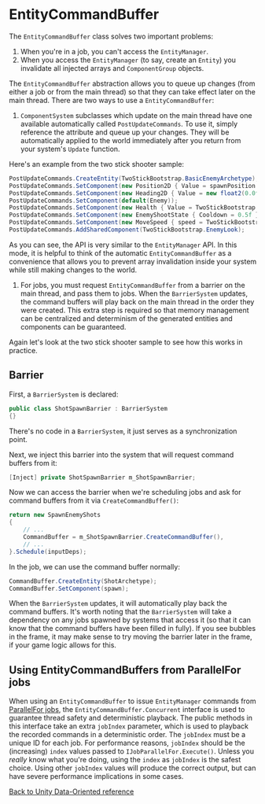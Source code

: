 # EntityCommandBuffer

The `EntityCommandBuffer` class solves two important problems:

1. When you're in a job, you can't access the `EntityManager`.
2. When you access the `EntityManager` (to say, create an `Entity`) you invalidate all injected arrays and `ComponentGroup` objects.

The `EntityCommandBuffer` abstraction allows you to queue up changes (from either a job or from the main thread) so that they can take effect later on the main thread. There are two ways to use a `EntityCommandBuffer`:

1. `ComponentSystem` subclasses which update on the main thread have one available automatically called `PostUpdateCommands`. To use it, simply reference the attribute and queue up your changes. They will be automatically applied to the world immediately after you return from your system's `Update` function.

Here's an example from the two stick shooter sample:

```cs
PostUpdateCommands.CreateEntity(TwoStickBootstrap.BasicEnemyArchetype);
PostUpdateCommands.SetComponent(new Position2D { Value = spawnPosition });
PostUpdateCommands.SetComponent(new Heading2D { Value = new float2(0.0f, -1.0f) });
PostUpdateCommands.SetComponent(default(Enemy));
PostUpdateCommands.SetComponent(new Health { Value = TwoStickBootstrap.Settings.enemyInitialHealth });
PostUpdateCommands.SetComponent(new EnemyShootState { Cooldown = 0.5f });
PostUpdateCommands.SetComponent(new MoveSpeed { speed = TwoStickBootstrap.Settings.enemySpeed });
PostUpdateCommands.AddSharedComponent(TwoStickBootstrap.EnemyLook);
```

As you can see, the API is very similar to the `EntityManager` API. In this mode, it is helpful to think of the automatic `EntityCommandBuffer` as a convenience that allows you to prevent array invalidation inside your system while still making changes to the world.

1. For jobs, you must request `EntityCommandBuffer` from a barrier on the main thread, and pass them to jobs. When the `BarrierSystem` updates, the command buffers will play back on the main thread in the order they were created. This extra step is required so that memory management can be centralized and determinism of the generated entities and components can be guaranteed.

Again let's look at the two stick shooter sample to see how this works in practice.

## Barrier

First, a `BarrierSystem` is declared:

```cs
public class ShotSpawnBarrier : BarrierSystem
{}
```

There's no code in a `BarrierSystem`, it just serves as a synchronization point.

Next, we inject this barrier into the system that will request command buffers from it:

```cs
[Inject] private ShotSpawnBarrier m_ShotSpawnBarrier;
```

Now we can access the barrier when we're scheduling jobs and ask for command
buffers from it via `CreateCommandBuffer()`:

```cs
return new SpawnEnemyShots
{
    // ...
    CommandBuffer = m_ShotSpawnBarrier.CreateCommandBuffer(),
    // ...
}.Schedule(inputDeps);
```

In the job, we can use the command buffer normally:

```cs
CommandBuffer.CreateEntity(ShotArchetype);
CommandBuffer.SetComponent(spawn);
```

When the `BarrierSystem` updates, it will automatically play back the command buffers. It's worth noting that the `BarrierSystem` will take a dependency on any jobs spawned by systems that access it (so that it can know that the command buffers have been filled in fully). If you see bubbles in the frame, it may make sense to try moving the barrier later in the frame, if your game logic allows for this.

## Using EntityCommandBuffers from ParallelFor jobs

When using an `EntityCommandBuffer` to issue `EntityManager` commands from [ParallelFor jobs](https://docs.unity3d.com/Manual/JobSystemParallelForJobs.html), the `EntityCommandBuffer.Concurrent` interface is used to guarantee thread safety and deterministic playback. The public methods in this interface take an extra `jobIndex` parameter, which is used to playback the recorded commands in a deterministic order. The `jobIndex` must be a unique ID for each job. For performance reasons, `jobIndex` should be the (increasing) `index` values passed to `IJobParallelFor.Execute()`. Unless you *really* know what you're doing, using the `index` as `jobIndex` is the safest choice. Using other `jobIndex` values will produce the correct output, but can have severe performance implications in some cases.

[Back to Unity Data-Oriented reference](reference.md)